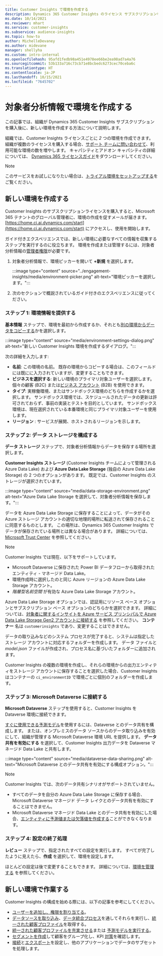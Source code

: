 ```yaml
---
title: Customer Insights で環境を作成する
description: Dynamics 365 Customer Insights のライセンス サブスクリプションを使用して環境を作成するステップ。
ms.date: 10/14/2021
ms.reviewer: mhart
ms.service: customer-insights
ms.subservice: audience-insights
ms.topic: how-to
author: MichelleDevaney
ms.author: midevane
manager: shellyha
ms.custom: intro-internal
ms.openlocfilehash: 95afd1fedb98a451e4978ee66be2ea98ad7a4a76
ms.sourcegitcommit: 53b133a716c73cb71e8bcbedc6273cec70ceba6c
ms.translationtype: HT
ms.contentlocale: ja-JP
ms.lasthandoff: 10/15/2021
ms.locfileid: "7645702"
---
```

# <a name="create-an-environment-in-audience-insights"></a>対象者分析情報で環境を作成する

この記事では、組織が Dynamics 365 Customer Insights サブスクリプションを購入後に、新しい環境を作成する方法について説明します。 

組織では、Customer Insights ライセンスごとに *2* つの環境を作成できます。 組織が複数のライセンスを購入する場合、[サポート チームに問い合わせて](https://go.microsoft.com/fwlink/?linkid=2079641)、利用可能な環境の数を増やします。 キャパシティとアドオン キャパシティの詳細については、 [Dynamics 365 ライセンスガイド](https://go.microsoft.com/fwlink/?LinkId=866544)をダウンロードしてください。

> [!NOTE]
> このサービスをお試しになりたい場合は、[トライアル環境をセットアップする](../trial-signup.md)をご覧ください。

## <a name="create-a-new-environment"></a>新しい環境を作成する

Customer Insights のサブスクリプションライセンスを購入すると、Microsoft 365 テナントのグローバル管理者に、環境の作成を促すメールが届きます。 [https://home.ci.ai.dynamics.com/start](https://home.ci.ai.dynamics.com/start) にアクセスし、使用を開始します。 

ガイド付きエクスペリエンスでは、新しい環境に必要なすべての情報を収集するステップを実行するのに役立ちます。 環境を作成または管理するには、対象者分析情報の[管理者権限](permissions.md)が必要です。

1. 対象者分析情報で、環境ピッカーを開いて **+新規** を選択します。
  
   :::image type="content" source="../engagement-insights/media/environment-picker.png" alt-text="環境ピッカーを選択します。":::

1. 次のセクションで概説されているガイド付きのエクスペリエンスに従ってください。

### <a name="step-1-provide-environment-information"></a>ステップ 1: 環境情報を提供する

**基本情報** ステップで、環境を最初から作成するか、それとも[別の環境からデータをコピーする](manage-environments.md#copy-the-environment-configuration)かを選択します。

   :::image type="content" source="media/environment-settings-dialog.png" alt-text="新しい Customer Insights 環境を作成するダイアログ。":::

次の詳細を入力します:
   - **名前**: この環境の名前。 既存の環境からコピーする場合は、このフィールドには既にに入力されていますが、変更することもできます。
   - **ビジネスを選択する**: 新しい環境のプライマリ対象ユーザーを選択します。 個々の顧客 (B2C) または[ビジネス アカウント](work-with-business-accounts.md) (B2B) を使用できます。
   - **タイプ**: 実稼働環境、またはサンドボックス環境のどちらを作成するかを選択します。 サンドボックス環境では、スケジュールされたデータの更新は許可されておらず、事前の実装とテストを目的としています。 サンドボックス環境は、現在選択されている本番環境と同じプライマリ対象ユーザーを使用します。
   - **リージョン** : サービスが展開、ホストされるリージョンを示します。

### <a name="step-2-configure-data-storage"></a>ステップ 2: データ ストレージを構成する

**データ ストレージ** ステップで、対象者分析情報からデータを保存する場所を選択します。

**Customer Insights ストレージ** (Customer Insights チームによって管理される Azure Data Lake) および **Azure Data Lake Storage** (独自の Azure Data Lake Storage) の 2 つのオプションがあります。 既定では、Customer Insights のストレージが選択されています。

:::image type="content" source="media/data-storage-environment.png" alt-text="Azure Data Lake Storage を選択して、対象者分析情報を保存します。":::

データを Azure Data Lake Storage に保存することによって、データがその Azure ストレージ アカウントの適切な地理的場所に転送されて保存されることに同意するものとします。 この場所は、Dynamics 365 Customer Insights でデータが保存されている場所とは異なる場合があります。 詳細については、[Microsoft Trust Center](https://www.microsoft.com/trust-center) を参照してください。

> [!NOTE]
> Customer Insights では現在、以下をサポートしています。
> - Microsoft Dataverse に保存された Power BI データフローから取得されたエンティティ - マネージド Data Lake。  
> - 環境作成時に選択したのと同じ Azure リージョンの Azure Data Lake Storage アカウント。
> - *階層型名前空間* が有効な Azure Data Lake Storage アカウント。

Azure Data Lake Storage オプションでは、認証用にリソース ベース オプションとサブスクリプション ベース オプションのどちらかを選択できます。 詳細については、[対象者に関するインサイトを Azure サービス プリンシパルで Azure Data Lake Storage Gen2 アカウントに接続する](connect-service-principal.md) を参照してください。 **コンテナー** 名は `customerinsights` であり、変更することはできません。

データの取り込みなどのシステム プロセスが完了すると、システムは指定したストレージ アカウントに対応するフォルダーを作成します。 データ ファイルと *model.json* ファイルが作成され、プロセス名に基づいたフォルダーに追加されます。

Customer Insights の複数の環境を作成し、それらの環境からの出力エンティティをストレージ アカウントに保存することを選択した場合、Customer Insights はコンテナーの `ci_environmentID` で環境ごとに個別のフォルダーを作成します。

### <a name="step-3-connect-to-microsoft-dataverse"></a>ステップ 3: Microsoft Dataverse に接続する
   
**Microsoft Dataverse** ステップを使用すると、Customer Insights を Dataverse 環境に接続できます。

[すぐに使用できる予測モデル](predictions-overview.md#out-of-box-models)を使用するには、Dataverse とのデータ共有を構成します。 または、オンプレミスのデータ ソースからのデータ取り込みを有効にして、組織が管理する Microsoft Dataverse 環境 URL を提供します。 **データ共有を有効にする** を選択して、Customer Insights 出力データを Dataverse マネージド Data Lake と共有します。

:::image type="content" source="media/dataverse-data-sharing.png" alt-text="Microsoft Dataverse とのデータ共有を有効にする構成オプション。":::

> [!NOTE]
> Customer Insights では、次のデータ共有シナリオがサポートされていません。
> - すべてのデータを自分の Azure Data Lake Storage に保存する場合、Microsoft Dataverse マネージド データ レイクとのデータ共有を有効にすることはできません。
> - Microsoft Dataverse マネージド Data Lake とのデータ共有を有効にした場合、[エンティティに予測値または欠落値を作成する](predictions.md)ことができなくなります。

### <a name="step-4-finalize-the-settings"></a>ステップ 4: 設定の終了処理

**レビュー** ステップで、指定されたすべての設定を実行します。 すべてが完了したように見えたら、**作成** を選択して、環境を設定します。 

ほとんどの設定は後で変更することもできます。 詳細については、[環境を管理する](manage-environments.md) を参照してください。

## <a name="work-with-your-new-environment"></a>新しい環境で作業する

Customer Insights の構成を始める際には、以下の記事を参考にしてください。 

- [ユーザーを追加し、権限を割り当てる](permissions.md)。
- [データソースを取り込み](data-sources.md)、[データ統合プロセス](data-unification.md)を通してそれらを実行し、[統一された顧客プロファイル](customer-profiles.md)を取得する。
- [統一された顧客プロファイルを充実させる](enrichment-hub.md)または [予測モデルを実行する](predictions-overview.md)。
- [セグメントを作成](segments.md)して顧客をグループ化し、KPI [対策](measures.md)を確認します。
- [接続](connections.md)と[エクスポート](export-destinations.md)を設定し、他のアプリケーションでデータのサブセットを処理します。
